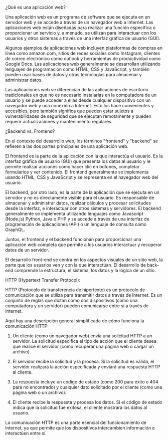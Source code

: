 
¿Qué es una aplicación web?

Una aplicación web es un programa de software que se ejecuta en un servidor web y se accede a través de un navegador web a Internet. Las aplicaciones web están diseñadas para realizar una función específica o proporcionar un servicio y, a menudo, se utilizan para interactuar con los usuarios y otros sistemas a través de una interfaz gráfica de usuario (GUI).

Algunos ejemplos de aplicaciones web incluyen plataformas de compras en línea como amazon.com, sitios de redes sociales como Instagram, clientes de correo electrónico como outlook y herramientas de productividad como Google Docs. Las aplicaciones web generalmente se desarrollan utilizando lenguajes de programación como HTML, CSS y JavaScript, y también pueden usar bases de datos y otras tecnologías para almacenar y administrar datos.

Las aplicaciones web se diferencian de las aplicaciones de escritorio tradicionales en que no es necesario instalarlas en la computadora de un usuario y se puede acceder a ellas desde cualquier dispositivo con un navegador web y una conexión a Internet. Esto los hace convenientes y accesibles, pero también significa que pueden estar sujetos a vulnerabilidades de seguridad que se ejecutan remotamente y pueden requerir actualizaciones y mantenimiento regulares.

¿Backend vs. Frontend?

En el contexto del desarrollo web, los términos "frontend" y "backend" se refieren a las dos partes principales de una aplicación web.

El frontend es la parte de la aplicación con la que interactúa el usuario. Es la interfaz gráfica de usuario (GUI) que presenta los datos al usuario y le permite realizar acciones como hacer clic en botones, completar formularios y ver contenido. El frontend generalmente se implementa usando HTML, CSS y JavaScript y se representa en el navegador web del usuario.

El backend, por otro lado, es la parte de la aplicación que se ejecuta en un servidor y no es directamente visible para el usuario. Es responsable de almacenar y administrar datos, realizar cálculos y procesar solicitudes desde la interfaz, e interactuar con otros sistemas y servidores. El backend generalmente se implementa utilizando lenguajes como Javascript (Node.js) Python, Java o PHP y se accede a través de una interfaz de programación de aplicaciones (API) o un lenguaje de consulta como GraphQL.

Juntos, el frontend y el backend funcionan para proporcionar una aplicación web completa que permite a los usuarios interactuar y recuperar datos de un servidor.

El desarrollo front-end se centra en los aspectos visuales de un sitio web, la parte que los usuarios ven y con la que interactúan. El desarrollo de back-end comprende la estructura, el sistema, los datos y la lógica de un sitio.

HTTP (Hypertext Transfer Protocol):

HTTP (Protocolo de transferencia de hipertexto) es un protocolo de comunicación que se utiliza para transmitir datos a través de Internet. Es un conjunto de reglas que dictan cómo dos dispositivos (como una computadora y un servidor) pueden comunicarse entre sí a través de Internet.

Aquí hay una descripción general simplificada de cómo funciona la comunicación HTTP:

1) Un cliente (como un navegador web) envía una solicitud HTTP a un servidor. La solicitud especifica el tipo de acción que el cliente desea que realice el servidor (como recuperar una página web o cargar un archivo).

2) El servidor recibe la solicitud y la procesa. Si la solicitud es válida, el servidor realizará la acción especificada y enviará una respuesta HTTP al cliente.

3) La respuesta incluye un código de estado (como 200 para éxito o 404 para no encontrado) y cualquier dato solicitado por el cliente (como una página web o un archivo).

4) El cliente recibe la respuesta y procesa los datos. Si el código de estado indica que la solicitud fue exitosa, el cliente mostrará los datos al usuario.

La comunicación HTTP es una parte esencial del funcionamiento de Internet, ya que permite que los dispositivos intercambien información e interactúen entre sí.
